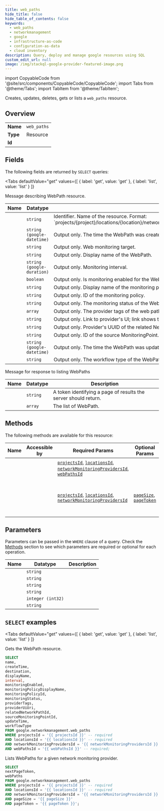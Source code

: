 ```yaml
--- 
title: web_paths
hide_title: false
hide_table_of_contents: false
keywords:
  - web_paths
  - networkmanagement
  - google
  - infrastructure-as-code
  - configuration-as-data
  - cloud inventory
description: Query, deploy and manage google resources using SQL
custom_edit_url: null
image: /img/stackql-google-provider-featured-image.png
---
```


import CopyableCode from '@site/src/components/CopyableCode/CopyableCode';
import Tabs from '@theme/Tabs';
import TabItem from '@theme/TabItem';

Creates, updates, deletes, gets or lists a <code>web_paths</code> resource.

## Overview
<table><tbody>
<tr><td><b>Name</b></td><td><code>web_paths</code></td></tr>
<tr><td><b>Type</b></td><td>Resource</td></tr>
<tr><td><b>Id</b></td><td><CopyableCode code="google.networkmanagement.web_paths" /></td></tr>
</tbody></table>

## Fields

The following fields are returned by `SELECT` queries:

<Tabs
    defaultValue="get"
    values={[
        { label: 'get', value: 'get' },
        { label: 'list', value: 'list' }
    ]}
>
<TabItem value="get">

Message describing WebPath resource.

<table>
<thead>
    <tr>
    <th>Name</th>
    <th>Datatype</th>
    <th>Description</th>
    </tr>
</thead>
<tbody>
<tr>
    <td><CopyableCode code="name" /></td>
    <td><code>string</code></td>
    <td>Identifier. Name of the resource. Format: `projects/&#123;project&#125;/locations/&#123;location&#125;/networkMonitoringProviders/&#123;network_monitoring_provider&#125;/webPaths/&#123;web_path&#125;`</td>
</tr>
<tr>
    <td><CopyableCode code="createTime" /></td>
    <td><code>string (google-datetime)</code></td>
    <td>Output only. The time the WebPath was created.</td>
</tr>
<tr>
    <td><CopyableCode code="destination" /></td>
    <td><code>string</code></td>
    <td>Output only. Web monitoring target.</td>
</tr>
<tr>
    <td><CopyableCode code="displayName" /></td>
    <td><code>string</code></td>
    <td>Output only. Display name of the WebPath.</td>
</tr>
<tr>
    <td><CopyableCode code="interval" /></td>
    <td><code>string (google-duration)</code></td>
    <td>Output only. Monitoring interval.</td>
</tr>
<tr>
    <td><CopyableCode code="monitoringEnabled" /></td>
    <td><code>boolean</code></td>
    <td>Output only. Is monitoring enabled for the WebPath.</td>
</tr>
<tr>
    <td><CopyableCode code="monitoringPolicyDisplayName" /></td>
    <td><code>string</code></td>
    <td>Output only. Display name of the monitoring policy.</td>
</tr>
<tr>
    <td><CopyableCode code="monitoringPolicyId" /></td>
    <td><code>string</code></td>
    <td>Output only. ID of the monitoring policy.</td>
</tr>
<tr>
    <td><CopyableCode code="monitoringStatus" /></td>
    <td><code>string</code></td>
    <td>Output only. The monitoring status of the WebPath.</td>
</tr>
<tr>
    <td><CopyableCode code="providerTags" /></td>
    <td><code>array</code></td>
    <td>Output only. The provider tags of the web path.</td>
</tr>
<tr>
    <td><CopyableCode code="providerUiUri" /></td>
    <td><code>string</code></td>
    <td>Output only. Link to provider's UI; link shows the WebPath.</td>
</tr>
<tr>
    <td><CopyableCode code="relatedNetworkPathId" /></td>
    <td><code>string</code></td>
    <td>Output only. Provider's UUID of the related NetworkPath.</td>
</tr>
<tr>
    <td><CopyableCode code="sourceMonitoringPointId" /></td>
    <td><code>string</code></td>
    <td>Output only. ID of the source MonitoringPoint.</td>
</tr>
<tr>
    <td><CopyableCode code="updateTime" /></td>
    <td><code>string (google-datetime)</code></td>
    <td>Output only. The time the WebPath was updated.</td>
</tr>
<tr>
    <td><CopyableCode code="workflowType" /></td>
    <td><code>string</code></td>
    <td>Output only. The workflow type of the WebPath.</td>
</tr>
</tbody>
</table>
</TabItem>
<TabItem value="list">

Message for response to listing WebPaths

<table>
<thead>
    <tr>
    <th>Name</th>
    <th>Datatype</th>
    <th>Description</th>
    </tr>
</thead>
<tbody>
<tr>
    <td><CopyableCode code="nextPageToken" /></td>
    <td><code>string</code></td>
    <td>A token identifying a page of results the server should return.</td>
</tr>
<tr>
    <td><CopyableCode code="webPaths" /></td>
    <td><code>array</code></td>
    <td>The list of WebPath.</td>
</tr>
</tbody>
</table>
</TabItem>
</Tabs>

## Methods

The following methods are available for this resource:

<table>
<thead>
    <tr>
    <th>Name</th>
    <th>Accessible by</th>
    <th>Required Params</th>
    <th>Optional Params</th>
    <th>Description</th>
    </tr>
</thead>
<tbody>
<tr>
    <td><a href="#get"><CopyableCode code="get" /></a></td>
    <td><CopyableCode code="select" /></td>
    <td><a href="#parameter-projectsId"><code>projectsId</code></a>, <a href="#parameter-locationsId"><code>locationsId</code></a>, <a href="#parameter-networkMonitoringProvidersId"><code>networkMonitoringProvidersId</code></a>, <a href="#parameter-webPathsId"><code>webPathsId</code></a></td>
    <td></td>
    <td>Gets the WebPath resource.</td>
</tr>
<tr>
    <td><a href="#list"><CopyableCode code="list" /></a></td>
    <td><CopyableCode code="select" /></td>
    <td><a href="#parameter-projectsId"><code>projectsId</code></a>, <a href="#parameter-locationsId"><code>locationsId</code></a>, <a href="#parameter-networkMonitoringProvidersId"><code>networkMonitoringProvidersId</code></a></td>
    <td><a href="#parameter-pageSize"><code>pageSize</code></a>, <a href="#parameter-pageToken"><code>pageToken</code></a></td>
    <td>Lists WebPaths for a given network monitoring provider.</td>
</tr>
</tbody>
</table>

## Parameters

Parameters can be passed in the `WHERE` clause of a query. Check the [Methods](#methods) section to see which parameters are required or optional for each operation.

<table>
<thead>
    <tr>
    <th>Name</th>
    <th>Datatype</th>
    <th>Description</th>
    </tr>
</thead>
<tbody>
<tr id="parameter-locationsId">
    <td><CopyableCode code="locationsId" /></td>
    <td><code>string</code></td>
    <td></td>
</tr>
<tr id="parameter-networkMonitoringProvidersId">
    <td><CopyableCode code="networkMonitoringProvidersId" /></td>
    <td><code>string</code></td>
    <td></td>
</tr>
<tr id="parameter-projectsId">
    <td><CopyableCode code="projectsId" /></td>
    <td><code>string</code></td>
    <td></td>
</tr>
<tr id="parameter-webPathsId">
    <td><CopyableCode code="webPathsId" /></td>
    <td><code>string</code></td>
    <td></td>
</tr>
<tr id="parameter-pageSize">
    <td><CopyableCode code="pageSize" /></td>
    <td><code>integer (int32)</code></td>
    <td></td>
</tr>
<tr id="parameter-pageToken">
    <td><CopyableCode code="pageToken" /></td>
    <td><code>string</code></td>
    <td></td>
</tr>
</tbody>
</table>

## `SELECT` examples

<Tabs
    defaultValue="get"
    values={[
        { label: 'get', value: 'get' },
        { label: 'list', value: 'list' }
    ]}
>
<TabItem value="get">

Gets the WebPath resource.

```sql
SELECT
name,
createTime,
destination,
displayName,
interval,
monitoringEnabled,
monitoringPolicyDisplayName,
monitoringPolicyId,
monitoringStatus,
providerTags,
providerUiUri,
relatedNetworkPathId,
sourceMonitoringPointId,
updateTime,
workflowType
FROM google.networkmanagement.web_paths
WHERE projectsId = '{{ projectsId }}' -- required
AND locationsId = '{{ locationsId }}' -- required
AND networkMonitoringProvidersId = '{{ networkMonitoringProvidersId }}' -- required
AND webPathsId = '{{ webPathsId }}' -- required;
```
</TabItem>
<TabItem value="list">

Lists WebPaths for a given network monitoring provider.

```sql
SELECT
nextPageToken,
webPaths
FROM google.networkmanagement.web_paths
WHERE projectsId = '{{ projectsId }}' -- required
AND locationsId = '{{ locationsId }}' -- required
AND networkMonitoringProvidersId = '{{ networkMonitoringProvidersId }}' -- required
AND pageSize = '{{ pageSize }}'
AND pageToken = '{{ pageToken }}';
```
</TabItem>
</Tabs>
